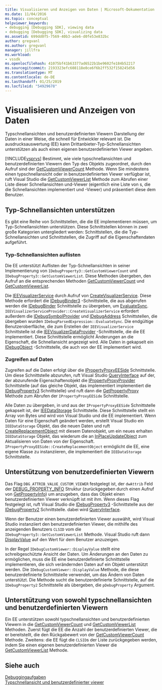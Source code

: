 ```yaml
---
title: Visualisieren und Anzeigen von Daten | Microsoft-Dokumentation
ms.date: 11/04/2016
ms.topic: conceptual
helpviewer_keywords:
- debugging [Debugging SDK], viewing data
- debugging [Debugging SDK], visualizing data
ms.assetid: 699dd0f5-7569-40b3-ade6-d0fe53e832bc
author: gregvanl
ms.author: gregvanl
manager: jillfra
ms.workload:
- vssdk
ms.openlocfilehash: 41075bf41b63377ad6522b1be9602fe184b52217
ms.sourcegitcommit: 2193323efc608118e0ce6f6b2ff532f158245d56
ms.translationtype: MT
ms.contentlocale: de-DE
ms.lasthandoff: 01/25/2019
ms.locfileid: "54929678"
---
```

# <a name="visualizing-and-viewing-data"></a>Visualisieren und Anzeigen von Daten
Typschnellansichten und benutzerdefinierten Viewern Darstellung der Daten in einer Weise, die schnell für Entwickler relevant ist. Die ausdrucksauswertung (EE) kann Drittanbieter-Typ-Schnellansichten unterstützen als auch einen eigenen benutzerdefinierten Viewer angeben.  
  
 [!INCLUDE[vsprvs](../../code-quality/includes/vsprvs_md.md)] Bestimmt, wie viele typschnellansichten und benutzerdefinierten Viewern den Typ des Objekts zugeordnet, durch den Aufruf sind der [GetCustomViewerCount](../../extensibility/debugger/reference/idebugproperty3-getcustomviewercount.md) Methode. Wenn Sie mindestens einen typschnellansicht oder in benutzerdefinierten Viewer verfügbar ist, ruft Visual Studio die [GetCustomViewerList](../../extensibility/debugger/reference/idebugproperty3-getcustomviewerlist.md) Methode zum Abrufen einer Liste dieser Schnellansichten und-Viewer (eigentlich eine Liste von s, die die Schnellansichten implementiert und -Viewer) und präsentiert diese dem Benutzer.  
  
## <a name="supporting-type-visualizers"></a>Typ-Schnellansichten unterstützen  
 Es gibt eine Reihe von Schnittstellen, die die EE implementieren müssen, um Typ-Schnellansichten unterstützen. Diese Schnittstellen können in zwei große Kategorien untergliedert werden: Schnittstellen, die die Typ-Schnellansichten und Schnittstellen, die Zugriff auf die Eigenschaftendaten aufgeführt.  
  
### <a name="listing-type-visualizers"></a>Typ-Schnellansichten auflisten  
 Die EE unterstützt Auflisten der Typ-Schnellansichten in seiner Implementierung von `IDebugProperty3::GetCustomViewerCount` und `IDebugProperty3::GetCustomViewerList`. Diese Methoden übergeben, den Aufruf an die entsprechenden Methoden [GetCustomViewerCount](../../extensibility/debugger/reference/ieevisualizerservice-getcustomviewercount.md) und [GetCustomViewerList](../../extensibility/debugger/reference/ieevisualizerservice-getcustomviewerlist.md).  
  
 Die [IEEVisualizerService](../../extensibility/debugger/reference/ieevisualizerservice.md) durch Aufruf von [CreateVisualizerService](../../extensibility/debugger/reference/ieevisualizerserviceprovider-createvisualizerservice.md). Diese Methode erfordert die [IDebugBinder3](../../extensibility/debugger/reference/idebugbinder3.md) -Schnittstelle, die aus abgerufen werden die [IDebugBinder](../../extensibility/debugger/reference/idebugbinder.md) Schnittstelle zu übergeben, um [EvaluateSync](../../extensibility/debugger/reference/idebugparsedexpression-evaluatesync.md). `IEEVisualizerServiceProvider::CreateVisualizerService` erfordert außerdem die [IDebugSymbolProvider](../../extensibility/debugger/reference/idebugsymbolprovider.md) und [IDebugAddress](../../extensibility/debugger/reference/idebugaddress.md) Schnittstellen, die übergeben wurden `IDebugParsedExpression::EvaluateSync`. Die endgültige Benutzeroberfläche, die zum Erstellen der `IEEVisualizerService` Schnittstelle ist die [IEEVisualizerDataProvider](../../extensibility/debugger/reference/ieevisualizerdataprovider.md) -Schnittstelle, die die EE implementiert. Diese Schnittstelle ermöglicht Änderungen an die Eigenschaft, die Schnellansicht angezeigt wird. Alle Daten in gekapselt ein [IDebugObject](../../extensibility/debugger/reference/idebugobject.md) -Schnittstelle, die auch von der EE implementiert wird.  
  
### <a name="accessing-property-data"></a>Zugreifen auf Daten  
 Zugreifen auf die Daten erfolgt über die [IPropertyProxyEESide](../../extensibility/debugger/reference/ipropertyproxyeeside.md) Schnittstelle. Um diese Schnittstelle abzurufen, ruft Visual Studio [QueryInterface](/cpp/atl/queryinterface) auf der, der abzurufende Eigenschaftenobjekt die [IPropertyProxyProvider](../../extensibility/debugger/reference/ipropertyproxyprovider.md) Schnittstelle (auf das gleiche Objekt, das implementiert implementiert die [ IDebugProperty3](../../extensibility/debugger/reference/idebugproperty3.md) Schnittstelle) und ruft dann die [GetPropertyProxy](../../extensibility/debugger/reference/ipropertyproxyprovider-getpropertyproxy.md) Methode zum Abrufen der `IPropertyProxyEESide` Schnittstelle.  
  
 Alle Daten zu übergeben, in und aus der `IPropertyProxyEESide` Schnittstelle gekapselt ist, der [IEEDataStorage](../../extensibility/debugger/reference/ieedatastorage.md) Schnittstelle. Diese Schnittstelle stellt ein Array von Bytes und wird von Visual Studio und die EE implementiert. Wenn Daten für eine Eigenschaft geändert werden, erstellt Visual Studio ein `IEEDataStorage` Objekt, das die neuen Daten und ruft [CreateReplacementObject](../../extensibility/debugger/reference/ipropertyproxyeeside-createreplacementobject.md) mit diesem Datenobjekt, um ein neues erhalten `IEEDataStorage` Objekt, das wiederum die an [InPlaceUpdateObject](../../extensibility/debugger/reference/ipropertyproxyeeside-inplaceupdateobject.md) zum Aktualisieren von Daten von der Eigenschaft. `IPropertyProxyEESide::CreateReplacementObject` ermöglicht die EE, eine eigene Klasse zu instanziieren, die implementiert die `IEEDataStorage` Schnittstelle.  
  
## <a name="supporting-custom-viewers"></a>Unterstützung von benutzerdefinierten Viewern  
 Das Flag `DBG_ATTRIB_VALUE_CUSTOM_VIEWER` festgelegt ist, der `dwAttrib` Feld der [DEBUG_PROPERTY_INFO](../../extensibility/debugger/reference/debug-property-info.md) Struktur (zurückgegeben durch einen Aufruf von [GetPropertyInfo](../../extensibility/debugger/reference/idebugproperty2-getpropertyinfo.md)) um anzugeben, dass das Objekt einen benutzerdefinierten Viewer verknüpft ist mit ihm. Wenn dieses Flag festgelegt ist, ruft Visual Studio die [IDebugProperty3](../../extensibility/debugger/reference/idebugproperty3.md) -Schnittstelle aus der [IDebugProperty2](../../extensibility/debugger/reference/idebugproperty2.md) Schnittstelle. dabei wird [QueryInterface](/cpp/atl/queryinterface).  
  
 Wenn der Benutzer einen benutzerdefinierten Viewer auswählt, wird Visual Studio instanziiert den benutzerdefinierten Viewer, die mithilfe des anzeigenden Benutzers `CLSID` vom die `IDebugProperty3::GetCustomViewerList` Methode. Visual Studio ruft dann [DisplayValue](../../extensibility/debugger/reference/idebugcustomviewer-displayvalue.md) auf den Wert für dem Benutzer anzuzeigen.  
  
 In der Regel `IDebugCustomViewer::DisplayValue` stellt eine schreibgeschützte Ansicht der Daten. Um Änderungen an den Daten zu ermöglichen, muss die EE eine benutzerdefinierte Schnittstelle implementieren, die sich verändernden Daten auf ein Objekt unterstützt werden. Die `IDebugCustomViewer::DisplayValue` Methode, die diese benutzerdefinierte Schnittstelle verwendet, um das Ändern von Daten unterstützt. Die Methode sucht die benutzerdefinierte Schnittstelle, auf die `IDebugProperty2` Schnittstelle als übergeben, die `pDebugProperty` Argument.  
  
## <a name="supporting-both-type-visualizers-and-custom-viewers"></a>Unterstützung von sowohl typschnellansichten und benutzerdefinierten Viewern  
 Ein EE unterstützen sowohl typschnellansichten und benutzerdefinierten Viewern in die [GetCustomViewerCount](../../extensibility/debugger/reference/idebugproperty3-getcustomviewercount.md) und [GetCustomViewerList](../../extensibility/debugger/reference/idebugproperty3-getcustomviewerlist.md) Methoden. Zuerst fügt die EE die Anzahl der benutzerdefinierten Viewer, die er bereitstellt, die den Rückgabewert von der [GetCustomViewerCount](../../extensibility/debugger/reference/ieevisualizerservice-getcustomviewercount.md) Methode. Zweitens: die EE fügt die `CLSID`s der Liste zurückgegeben werden, indem Sie einen eigenen benutzerdefinierten Viewer die [GetCustomViewerList](../../extensibility/debugger/reference/ieevisualizerservice-getcustomviewerlist.md) Methode.  
  
## <a name="see-also"></a>Siehe auch  
 [Debuggingaufgaben](../../extensibility/debugger/debugging-tasks.md)   
 [Typschnellansicht und benutzerdefinierter viewer](../../extensibility/debugger/type-visualizer-and-custom-viewer.md)